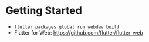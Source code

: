 # Getting Started

- `flutter packages global run webdev build`
- Flutter for Web: https://github.com/flutter/flutter_web

